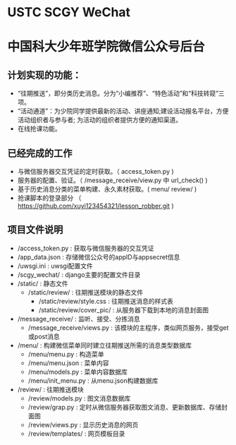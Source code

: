 # USTC SCGY WeChat
# 中国科大少年班学院微信公众号后台

## 计划实现的功能：
* “往期推送”，即分类历史消息。分为“小编推荐”、“特色活动”和“科技转窥”三项。
* “活动通道”：为少院同学提供最新的活动、讲座通知;建设活动报名平台，方便活动组织者与参与者;
  为活动的组织者提供方便的通知渠道。
* 在线抢课功能。

## 已经完成的工作
* 与微信服务器交互凭证的定时获取。（ access_token.py )
* 服务器的配置、验证。（ /message_receive/view.py 中 url_check() )
* 基于历史消息分类的菜单构建、永久素材获取。( menu/ review/ )
* 抢课脚本的登录部分 （ https://github.com/xuyi123454321/lesson_robber.git )

## 项目文件说明
* /access_token.py :              获取与微信服务器的交互凭证
* /app_data.json :                存储微信公众号的appID与appsecret信息
* /uwsgi.ini :                    uwsgi配置文件
* /scgy_wechat/ :                 django主要的配置文件目录
* /static/ :                      静态文件
  * /static/review/ :             往期推送模块的静态文件
	* /static/review/style.css :    往期推送消息的样式表
	* /static/review/cover_pic/ :   从服务器下载到本地的消息封面图
* /message_receive/ :             监听、接受、分拣消息
  * /message_receive/views.py :   该模块的主程序，类似网页服务，接受get或post消息
* /menu/ :                        构建微信菜单同时建立往期推送所需的消息类型数据库
  * /menu/menu.py :               构造菜单
  * /menu/menu.json :             菜单内容
  * /menu/models.py :             菜单内容数据库
  * /menu/init_menu.py :          从menu.json构建数据库
* /review/ :                      往期推送模块
  * /review/models.py :           图文消息数据库
  * /review/grap.py :             定时从微信服务器获取图文消息、更新数据库、存储封面图
  * /review/views.py :            显示历史消息的网页
  * /review/templates/ :          网页模板目录
